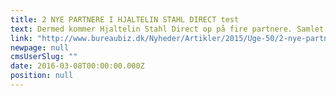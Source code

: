 ```yaml
---
title: 2 NYE PARTNERE I HJALTELIN STAHL DIRECT test
text: Dermed kommer Hjaltelin Stahl Direct op på fire partnere. Samlet kommer partnerkredsen i Hjaltelin Stahl gruppen op på 10.
link: "http://www.bureaubiz.dk/Nyheder/Artikler/2015/Uge-50/2-nye-partnere-i-Hjaltein-Stahl-Direct"
newpage: null
cmsUserSlug: ""
date: 2016-03-08T00:00:00.000Z
position: null
---
```


